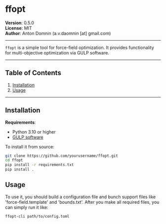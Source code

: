 # ffopt

**Version**: 0.5.0  
**License**: MIT  
**Author**: Anton Domnin (a.v.daomnin [at] gmail.com)

---

`ffopt` is a simple tool for force-field optimization. It provides functionality for multi-objective optimization via GULP software.

---

## Table of Contents
1. [Installation](#installation)
2. [Usage](#usage)

---

## Installation

**Requirements**:
- Python 3.10 or higher
- [GULP software](https://gulp.curtin.edu.au/)

To install it from source:

```bash
git clone https://github.com/yourusername/ffopt.git
cd ffopt
pip install -r requirements.txt
pip install .
```

## Usage

To use it, you should build a configuration file and bunch support files like 'force-field.template' and 'bounds.txt'. After you make all required files, you can simply run it like:

```
ffopt-cli path/to/config.toml
```


